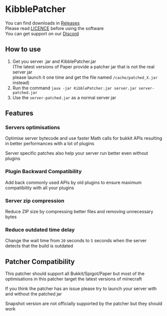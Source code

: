# KibblePatcher

You can find downloads in [Releases](https://github.com/KibbleLands/KibblePatcher/releases)  
Please read [LICENCE](https://github.com/Fox2Code/Repacker/blob/master/LICENSE) before using the software  
You can get support on our [Discord](https://discord.gg/qgk4Saq)

## How to use

1. Get you server .jar and KibblePatcher.jar  
(The latest versions of Paper provide a patcher jar that is not the real server jar  
please launch it one time and get the file named `/cache/patched_X.jar` instead)
2. Run the command `java -jar KibblePatcher.jar server.jar server-patched.jar`
3. Use the `server-patched.jar` as a normal server jar

## Features

### Servers optimisations

Optimise server bytecode and use faster Math calls for bukkit APIs resulting in better performances with a lot of plugins

Server specific patches also help your server run better even without plugins

### Plugin Backward Compatibility

Add back commonly used APIs by old plugins to ensure maximum compatibility with all your plugins

### Server zip compression

Reduce ZIP size by compressing better files and removing unnecessary bytes

### Reduce outdated time delay

Change the wait time from `20` seconds to `5` seconds when the server detects that the build is outdated

## Patcher Compatibility

This patcher should support all Bukkit/Spigot/Paper but most of the optimisations in this patcher target the latest versions of minecraft

If you think the patcher has an issue please try to launch your server with and without the patched jar 

Snapshot version are not officially supported by the patcher but they should work
